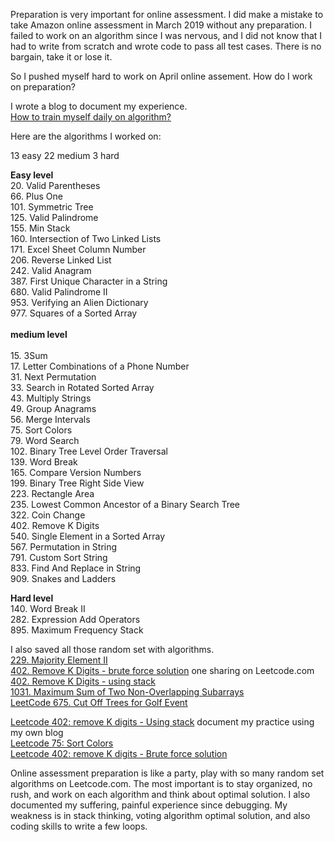 Preparation is very important for online assessment. I did make a mistake to take Amazon online assessment in March 2019 without any preparation. I failed to work on an algorithm since I was nervous, and I did not know that I had to write from scratch and wrote code to pass all test cases. There is no bargain, take it or lose it. <br>

So I pushed myself hard to work on April online assement. How do I work on preparation?<br>

I wrote a blog to document my experience. <br>
[How to train myself daily on algorithm?](http://juliachencoding.blogspot.com/2019/04/how-to-train-myself-daily-on-algorithm.html)<br>

Here are the algorithms I worked on:<br>

13 easy 22 medium 3 hard<br>

**Easy level**<br>
20. Valid Parentheses<br>
66. Plus One<br>
101. Symmetric Tree <br> 
125. Valid Palindrome<br>
155. Min Stack<br>
160. Intersection of Two Linked Lists<br>
171. Excel Sheet Column Number<br>
206. Reverse Linked List<br>
242. Valid Anagram<br>
387. First Unique Character in a String<br>
680. Valid Palindrome II<br>
953. Verifying an Alien Dictionary<br>
977. Squares of a Sorted Array<br>
<br>
**medium level**<br>
<br>
15. 3Sum<br>
17. Letter Combinations of a Phone Number<br>
31. Next Permutation<br>
33. Search in Rotated Sorted Array<br>
43. Multiply Strings<br>
49. Group Anagrams<br>
56. Merge Intervals<br>
75. Sort Colors<br>
79. Word Search<br>
102. Binary Tree Level Order Traversal<br>
139. Word Break<br>
165. Compare Version Numbers<br>
199. Binary Tree Right Side View<br>
223. Rectangle Area<br>
235. Lowest Common Ancestor of a Binary Search Tree<br>
322. Coin Change<br>
402. Remove K Digits<br>
540. Single Element in a Sorted Array<br>
567. Permutation in String<br>
791. Custom Sort String<br>
833. Find And Replace in String<br>
909. Snakes and Ladders<br>


**Hard level**<br>
140. Word Break II<br>
282. Expression Add Operators<br>
895. Maximum Frequency Stack<br>

I also saved all those random set with algorithms. <br>
[229. Majority Element II](http://juliachencoding.blogspot.com/2019/04/229-majority-element-ii.html)<br>
[402. Remove K Digits - brute force solution](https://leetcode.com/problems/remove-k-digits/discuss/279637/C-brute-force-solution-time-consuming-and-struggling) one sharing on Leetcode.com<br>
[402. Remove K Digits - using stack](https://leetcode.com/problems/remove-k-digits/discuss/279635/C-easy-to-write-using-stack)<br>
[1031. Maximum Sum of Two Non-Overlapping Subarrays](http://juliachencoding.blogspot.com/2019/04/1031-maximum-sum-of-two-non-overlapping.html)<br>
[LeetCode 675. Cut Off Trees for Golf Event](http://juliachencoding.blogspot.com/2019/04/leetcode-675-cut-off-trees-for-golf.html)<br>

[Leetcode 402: remove K digits - Using stack](http://juliachencoding.blogspot.com/2019/04/leetcode-402-remove-k-digits-using-stack_19.html) document my practice using my own blog<br>
[Leetcode 75: Sort Colors](http://juliachencoding.blogspot.com/2019/04/leetcode-75-sort-color.html)<br>
[Leetcode 402: remove K digits - Brute force solution](http://juliachencoding.blogspot.com/2019/04/leetcode-402-remove-k-digits.html)<br>

Online assessment preparation is like a party, play with so many random set algorithms on Leetcode.com. The most important is to stay organized, no rush, and work on each algorithm and think about optimal solution. I also documented my suffering, painful experience since debugging. My weakness is in stack thinking, voting algorithm optimal solution, and also coding skills to write a few loops. <br>
